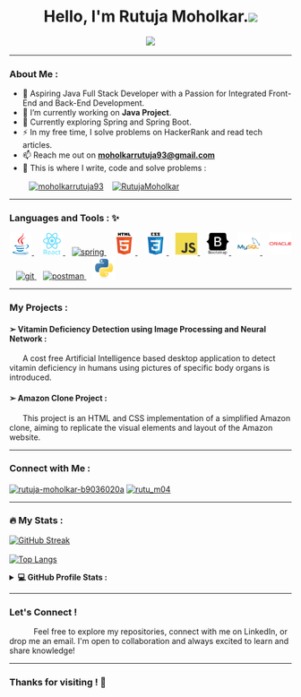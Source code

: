 <h1 align="center">Hello, I'm Rutuja Moholkar.<img src="https://media.giphy.com/media/hvRJCLFzcasrR4ia7z/giphy.gif" width="35"></h1>
<p align="center">
  <a href="https://github.com/DenverCoder1/readme-typing-svg"><img src="https://readme-typing-svg.herokuapp.com?Fira+Code&duration=4000&pause=1000&color=10B4F7&center=true&vCenter=true&random=false&width=450&size=25&lines=Welcome+to+my+GitHub+Profile!;Full+Stack+Developer..;Love+to+learn+new+things.."></a>
</p>
<hr>

### About Me :

- 🚀 Aspiring Java Full Stack Developer with a Passion for Integrated Front-End and Back-End Development.
- 🔭 I’m currently working on **Java Project**.
- 🌱 Currently exploring Spring and Spring Boot.
- :zap: In my free time, I solve problems on HackerRank and read tech articles.
- 📫 Reach me out on **<a href="mailto:moholkarrutuja93@gmail.com" target="_blank">moholkarrutuja93@gmail.com</a>**
- 💪 This is where I write, code and solve problems :

&nbsp;&nbsp;&nbsp;&nbsp;&nbsp;&nbsp;&nbsp;&nbsp;
<a href="https://www.hackerrank.com/moholkarrutuja93" target="blank"><img align="center" src="https://raw.githubusercontent.com/rahuldkjain/github-profile-readme-generator/master/src/images/icons/Social/hackerrank.svg" alt="moholkarrutuja93" height="40" width="40" /></a>
&nbsp;&nbsp;
<a href="https://github.com/RutujaMoholkar" target="_blank"><img align="center" src="https://raw.githubusercontent.com/rahuldkjain/github-profile-readme-generator/master/src/images/icons/Social/github.svg" alt="RutujaMoholkar" height="40" width="40" /></a>

---
### Languages and Tools : ✨

<!--* **<u>Programming</u>:** Java/ J2EE, SQL
* **Persistent Technology:** JDBC
* **Web Technology:** HTML, CSS, BOOTSTRAP, JAVASCRIPT
* **RDBMS:** Oracle, MY-SQL
* **Tools:** Git, GitHub, Command Line(CLI)-->
<p align="left"> 
    <a href="https://www.java.com" target="_blank" rel="noreferrer"> <img src="https://raw.githubusercontent.com/devicons/devicon/master/icons/java/java-original.svg" alt="java" width="40" height="40"/> </a> &nbsp;&nbsp;
   <a href="https://reactjs.org/" target="_blank" rel="noreferrer"> <img src="https://raw.githubusercontent.com/devicons/devicon/master/icons/react/react-original-wordmark.svg" alt="react" width="40" height="40"/> </a> 
  &nbsp;&nbsp;
    <a href="https://spring.io/" target="_blank" rel="noreferrer"> <img src="https://www.vectorlogo.zone/logos/springio/springio-icon.svg" alt="spring" width="40" height="40"/> </a>
  &nbsp;&nbsp;
    <a href="https://www.w3.org/html/" target="_blank" rel="noreferrer"> <img src="https://raw.githubusercontent.com/devicons/devicon/master/icons/html5/html5-original-wordmark.svg" alt="html5" width="40" height="40"/> </a> 
  &nbsp;&nbsp;
   <a href="https://www.w3schools.com/css/" target="_blank" rel="noreferrer"> <img src="https://raw.githubusercontent.com/devicons/devicon/master/icons/css3/css3-original-wordmark.svg" alt="css3" width="40" height="40"/> </a> 
  &nbsp;&nbsp;
    <a href="https://developer.mozilla.org/en-US/docs/Web/JavaScript" target="_blank" rel="noreferrer"> <img src="https://raw.githubusercontent.com/devicons/devicon/master/icons/javascript/javascript-original.svg" alt="javascript" width="40" height="40"/> </a> 
  &nbsp;&nbsp;
  <a href="https://getbootstrap.com" target="_blank" rel="noreferrer"> <img src="https://raw.githubusercontent.com/devicons/devicon/master/icons/bootstrap/bootstrap-plain-wordmark.svg" alt="bootstrap" width="40" height="40"/> </a>
  &nbsp;&nbsp;
   <a href="https://www.mysql.com/" target="_blank" rel="noreferrer"> <img src="https://raw.githubusercontent.com/devicons/devicon/master/icons/mysql/mysql-original-wordmark.svg" alt="mysql" width="40" height="40"/> </a> 
  &nbsp;&nbsp;
    <a href="https://www.oracle.com/" target="_blank" rel="noreferrer"> <img src="https://raw.githubusercontent.com/devicons/devicon/master/icons/oracle/oracle-original.svg" alt="oracle" width="40" height="40"/> </a> 
 &nbsp;&nbsp;
  <a href="https://git-scm.com/" target="_blank" rel="noreferrer"> <img src="https://www.vectorlogo.zone/logos/git-scm/git-scm-icon.svg" alt="git" width="40" height="40"/> </a> 
  &nbsp;&nbsp;
   <a href="https://postman.com" target="_blank" rel="noreferrer"> <img src="https://www.vectorlogo.zone/logos/getpostman/getpostman-icon.svg" alt="postman" width="40" height="40"/> </a> 
  &nbsp;&nbsp;
  <a href="https://www.python.org" target="_blank" rel="noreferrer"> <img src="https://raw.githubusercontent.com/devicons/devicon/master/icons/python/python-original.svg" alt="python" width="40" height="40"/> </a> </p>
   
---
### My Projects : 

#### ➢ Vitamin Deficiency Detection using Image Processing and Neural Network :
&nbsp; &nbsp;&nbsp; &nbsp;A cost free Artificial Intelligence based desktop application to detect vitamin deficiency in humans using pictures of specific body organs is introduced.

#### ➢ Amazon Clone Project :
&nbsp; &nbsp;&nbsp; &nbsp;This project is an HTML and CSS implementation of a simplified Amazon clone, aiming to replicate the visual elements and layout of the Amazon website.

---  
### Connect with Me :

<p align="left">
<a href="https://www.linkedin.com/in/rutuja-moholkar-b9036020a?utm_source=share&utm_campaign=share_via&utm_content=profile&utm_medium=android_app" target="_blank"><img align="center" src="https://raw.githubusercontent.com/rahuldkjain/github-profile-readme-generator/master/src/images/icons/Social/linked-in-alt.svg" alt="rutuja-moholkar-b9036020a" height="30" width="40" /></a>
<a href="https://instagram.com/rutu_m04" target="_blank"><img align="center" src="https://raw.githubusercontent.com/rahuldkjain/github-profile-readme-generator/master/src/images/icons/Social/instagram.svg" alt="rutu_m04" height="30" width="40" /></a>
</p>

---
### :fire: My Stats : 

<a href="https://git.io/streak-stats"><img src="https://github-readme-streak-stats.herokuapp.com?user=RutujaMoholkar&theme=dark" alt="GitHub Streak" /></a>
<br/><br/>
[![Top Langs](https://github-readme-stats.vercel.app/api/top-langs/?username=RutujaMoholkar&layout=compact&theme=vision-friendly-dark)](https://github.com/anuraghazra/github-readme-stats)
<br/>
<details> 
      <summary><b>💻 GitHub Profile Stats :</b></summary>
  <br/>
  <p>
    <a href="https://github.com/anuraghazra/github-readme-stats"><img alt="Candida's Github Stats" src="https://github-readme-stats.vercel.app/api?username=RutujaMoholkar&show_icons=true&count_private=true&theme=dark" height="192px"/></a>
<br/>
  </p>
</details>

---
### Let's Connect !
  &nbsp;&nbsp;&nbsp;&nbsp;&nbsp;&nbsp;&nbsp;&nbsp;&nbsp;&nbsp;&nbsp;Feel free to explore my repositories, connect with me on LinkedIn, or drop me an email. I'm open to collaboration and always excited to learn and share knowledge!

---
### Thanks for visiting ! 🚀



